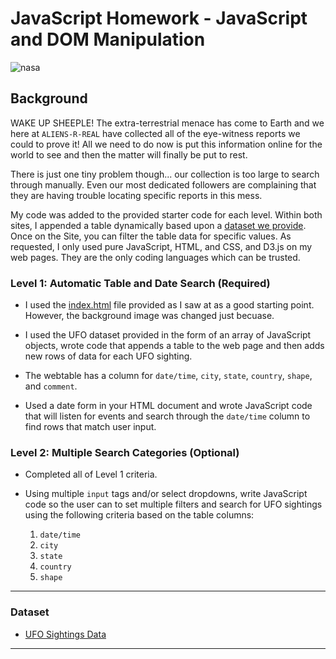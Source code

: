 # JavaScript Homework - JavaScript and DOM Manipulation

![nasa](https://user-images.githubusercontent.com/66078772/98432522-b9ce2980-2084-11eb-862c-01bf08084ce0.jpg)


## Background

WAKE UP SHEEPLE! The extra-terrestrial menace has come to Earth and we here at `ALIENS-R-REAL` have collected all of the eye-witness reports we could to prove it! All we need to do now is put this information online for the world to see and then the matter will finally be put to rest.

There is just one tiny problem though... our collection is too large to search through manually. Even our most dedicated followers are complaining that they are having trouble locating specific reports in this mess.

My code was added to the provided starter code for each level.  Within both sites, I appended a table dynamically based upon a [dataset we provide](https://github.com/j1-aggie/javascript-challenge). Once on the Site, you can filter the table data for specific values. As requested, I only used pure JavaScript, HTML, and CSS, and D3.js on my web pages. They are the only coding languages which can be trusted.

### Level 1: Automatic Table and Date Search (Required)

* I used the [index.html](https://github.com/j1-aggie/javascript-challenge) file provided as I saw at as a good starting point.  However, the background image was changed just becuase. 

* I used the UFO dataset provided in the form of an array of JavaScript objects, wrote code that appends a table to the web page and then adds new rows of data for each UFO sighting.

* The webtable has a column for `date/time`, `city`, `state`, `country`, `shape`, and `comment`.

* Used a date form in your HTML document and wrote JavaScript code that will listen for events and search through the `date/time` column to find rows that match user input.

### Level 2: Multiple Search Categories (Optional)

* Completed all of Level 1 criteria.

* Using multiple `input` tags and/or select dropdowns, write JavaScript code so the user can to set multiple filters and search for UFO sightings using the following criteria based on the table columns:

  1. `date/time`
  2. `city`
  3. `state`
  4. `country`
  5. `shape`

- - -

### Dataset

* [UFO Sightings Data](https://github.com/j1-aggie/javascript-challenge)

- - -


